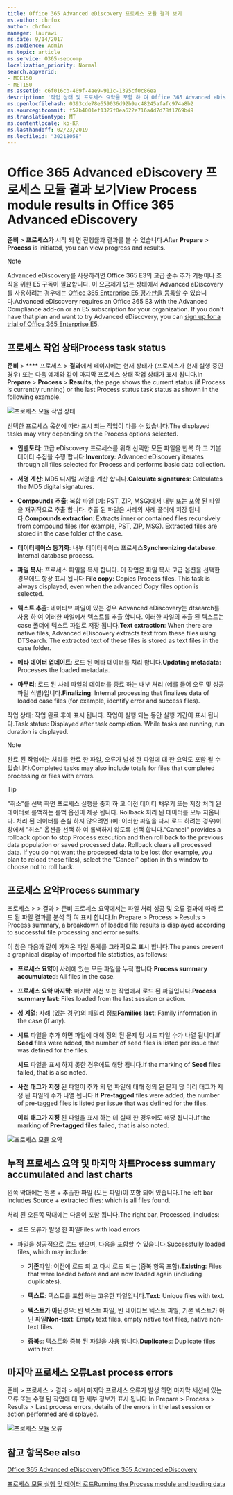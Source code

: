 ```yaml
---
title: Office 365 Advanced eDiscovery 프로세스 모듈 결과 보기
ms.author: chrfox
author: chrfox
manager: laurawi
ms.date: 9/14/2017
ms.audience: Admin
ms.topic: article
ms.service: O365-seccomp
localization_priority: Normal
search.appverid:
- MOE150
- MET150
ms.assetid: c6f016cb-409f-4ae9-911c-1395cf0c86ea
description: '작업 상태 및 프로세스 요약을 포함 하 여 Office 365 Advanced eDiscovery에서 실행 되는 프로세스 모듈의 결과를 찾는 방법에 대해 알아봅니다.  '
ms.openlocfilehash: 0393cde78e559036d92b9ac48245afafc974a8b2
ms.sourcegitcommit: f57b4001ef1327f0ea622e716a4d7d78f1769b49
ms.translationtype: MT
ms.contentlocale: ko-KR
ms.lasthandoff: 02/23/2019
ms.locfileid: "30218058"
---
```

# <a name="view-process-module-results-in-office-365-advanced-ediscovery"></a><span data-ttu-id="3e6ef-103">Office 365 Advanced eDiscovery 프로세스 모듈 결과 보기</span><span class="sxs-lookup"><span data-stu-id="3e6ef-103">View Process module results in Office 365 Advanced eDiscovery</span></span>

<span data-ttu-id="3e6ef-104">**준비** \> **프로세스가** 시작 되 면 진행률과 결과를 볼 수 있습니다.</span><span class="sxs-lookup"><span data-stu-id="3e6ef-104">After **Prepare** \> **Process** is initiated, you can view progress and results.</span></span> 
  
> [!NOTE]
> <span data-ttu-id="3e6ef-p101">Advanced eDiscovery를 사용하려면 Office 365 E3의 고급 준수 추가 기능이나 조직을 위한 E5 구독이 필요합니다. 이 요금제가 없는 상태에서 Advanced eDiscovery를 사용하려는 경우에는 [Office 365 Enterprise E5 평가판을 등록](https://go.microsoft.com/fwlink/p/?LinkID=698279)할 수 있습니다.</span><span class="sxs-lookup"><span data-stu-id="3e6ef-p101">Advanced eDiscovery requires an Office 365 E3 with the Advanced Compliance add-on or an E5 subscription for your organization. If you don't have that plan and want to try Advanced eDiscovery, you can [sign up for a trial of Office 365 Enterprise E5](https://go.microsoft.com/fwlink/p/?LinkID=698279).</span></span> 
  
## <a name="process-task-status"></a><span data-ttu-id="3e6ef-107">프로세스 작업 상태</span><span class="sxs-lookup"><span data-stu-id="3e6ef-107">Process task status</span></span>

<span data-ttu-id="3e6ef-108">**준비** \> \*\*\*\* 프로세스 \> **결과**에서 페이지에는 현재 상태가 (프로세스가 현재 실행 중인 경우) 또는 다음 예제와 같이 마지막 프로세스 상태 작업 상태가 표시 됩니다.</span><span class="sxs-lookup"><span data-stu-id="3e6ef-108">In **Prepare** \> **Process** \> **Results**, the page shows the current status (if Process is currently running) or the last Process status task status as shown in the following example.</span></span>
  
![프로세스 모듈 작업 상태](media/9430f9e7-a4dd-47c7-ac2e-2c6a60fc948b.png)
  
<span data-ttu-id="3e6ef-110">선택한 프로세스 옵션에 따라 표시 되는 작업이 다를 수 있습니다.</span><span class="sxs-lookup"><span data-stu-id="3e6ef-110">The displayed tasks may vary depending on the Process options selected.</span></span> 
  
- <span data-ttu-id="3e6ef-111">**인벤토리**: 고급 eDiscovery 프로세스를 위해 선택한 모든 파일을 반복 하 고 기본 데이터 수집을 수행 합니다.</span><span class="sxs-lookup"><span data-stu-id="3e6ef-111">**Inventory**: Advanced eDiscovery iterates through all files selected for Process and performs basic data collection.</span></span>
    
- <span data-ttu-id="3e6ef-112">**서명 계산**: MD5 디지털 서명을 계산 합니다.</span><span class="sxs-lookup"><span data-stu-id="3e6ef-112">**Calculate signatures**: Calculates the MD5 digital signatures.</span></span>
    
- <span data-ttu-id="3e6ef-p102">**Compounds 추출**: 복합 파일 (예: PST, ZIP, MSG)에서 내부 또는 포함 된 파일을 재귀적으로 추출 합니다. 추출 된 파일은 사례의 사례 폴더에 저장 됩니다.</span><span class="sxs-lookup"><span data-stu-id="3e6ef-p102">**Compounds extraction**: Extracts inner or contained files recursively from compound files (for example, PST, ZIP, MSG). Extracted files are stored in the case folder of the case.</span></span>
    
- <span data-ttu-id="3e6ef-115">**데이터베이스 동기화**: 내부 데이터베이스 프로세스</span><span class="sxs-lookup"><span data-stu-id="3e6ef-115">**Synchronizing database**: Internal database process.</span></span>
    
- <span data-ttu-id="3e6ef-p103">**파일 복사**: 프로세스 파일을 복사 합니다. 이 작업은 파일 복사 고급 옵션을 선택한 경우에도 항상 표시 됩니다.</span><span class="sxs-lookup"><span data-stu-id="3e6ef-p103">**File copy**: Copies Process files. This task is always displayed, even when the advanced Copy files option is selected.</span></span>
    
- <span data-ttu-id="3e6ef-p104">**텍스트 추출**: 네이티브 파일이 있는 경우 Advanced eDiscovery는 dtsearch를 사용 하 여 이러한 파일에서 텍스트를 추출 합니다. 이러한 파일의 추출 된 텍스트는 case 폴더에 텍스트 파일로 저장 됩니다.</span><span class="sxs-lookup"><span data-stu-id="3e6ef-p104">**Text extraction**: When there are native files, Advanced eDiscovery extracts text from these files using DTSearch. The extracted text of these files is stored as text files in the case folder.</span></span>
    
- <span data-ttu-id="3e6ef-120">**메타 데이터 업데이트**: 로드 된 메타 데이터를 처리 합니다.</span><span class="sxs-lookup"><span data-stu-id="3e6ef-120">**Updating metadata**: Processes the loaded metadata.</span></span> 
    
- <span data-ttu-id="3e6ef-121">**마무리**: 로드 된 사례 파일의 데이터를 종료 하는 내부 처리 (예를 들어 오류 및 성공 파일 식별)입니다.</span><span class="sxs-lookup"><span data-stu-id="3e6ef-121">**Finalizing**: Internal processing that finalizes data of loaded case files (for example, identify error and success files).</span></span> 
    
<span data-ttu-id="3e6ef-p105">작업 상태: 작업 완료 후에 표시 됩니다. 작업이 실행 되는 동안 실행 기간이 표시 됩니다.</span><span class="sxs-lookup"><span data-stu-id="3e6ef-p105">Task status: Displayed after task completion. While tasks are running, run duration is displayed.</span></span>
  
> [!NOTE]
> <span data-ttu-id="3e6ef-124">완료 된 작업에는 처리를 완료 한 파일, 오류가 발생 한 파일에 대 한 요약도 포함 될 수 있습니다.</span><span class="sxs-lookup"><span data-stu-id="3e6ef-124">Completed tasks may also include totals for files that completed processing or files with errors.</span></span> 
  
> [!TIP]
> <span data-ttu-id="3e6ef-p106">"취소"를 선택 하면 프로세스 실행을 중지 하 고 이전 데이터 채우기 또는 저장 처리 된 데이터로 롤백하는 롤백 옵션이 제공 됩니다. Rollback 처리 된 데이터를 모두 지웁니다. 처리 된 데이터를 손실 하지 않으려면 (예: 이러한 파일을 다시 로드 하려는 경우)이 창에서 "취소" 옵션을 선택 하 여 롤백하지 않도록 선택 합니다.</span><span class="sxs-lookup"><span data-stu-id="3e6ef-p106">"Cancel" provides a rollback option to stop Process execution and then roll back to the previous data population or saved processed data. Rollback clears all processed data. If you do not want the processed data to be lost (for example, you plan to reload these files), select the "Cancel" option in this window to choose not to roll back.</span></span> 
  
## <a name="process-summary"></a><span data-ttu-id="3e6ef-128">프로세스 요약</span><span class="sxs-lookup"><span data-stu-id="3e6ef-128">Process summary</span></span>

<span data-ttu-id="3e6ef-129">프로세스 \> \> 결과 \> 준비 프로세스 요약에서는 파일 처리 성공 및 오류 결과에 따라 로드 된 파일 결과를 분석 하 여 표시 합니다.</span><span class="sxs-lookup"><span data-stu-id="3e6ef-129">In Prepare \> Process \> Results \> Process summary, a breakdown of loaded file results is displayed according to successful file processing and error results.</span></span>
  
<span data-ttu-id="3e6ef-130">이 창은 다음과 같이 가져온 파일 통계를 그래픽으로 표시 합니다.</span><span class="sxs-lookup"><span data-stu-id="3e6ef-130">The panes present a graphical display of imported file statistics, as follows:</span></span>
  
- <span data-ttu-id="3e6ef-131">**프로세스 요약**이 사례에 있는 모든 파일을 누적 합니다.</span><span class="sxs-lookup"><span data-stu-id="3e6ef-131">**Process summary accumulate**d: All files in the case.</span></span>
    
- <span data-ttu-id="3e6ef-132">**프로세스 요약 마지막**: 마지막 세션 또는 작업에서 로드 된 파일입니다.</span><span class="sxs-lookup"><span data-stu-id="3e6ef-132">**Process summary last**: Files loaded from the last session or action.</span></span> 
    
- <span data-ttu-id="3e6ef-133">**성 계열**: 사례 (있는 경우)의 패밀리 정보</span><span class="sxs-lookup"><span data-stu-id="3e6ef-133">**Families last**: Family information in the case (if any).</span></span>
    
- <span data-ttu-id="3e6ef-134">**시드** 파일을 추가 하면 파일에 대해 정의 된 문제 당 시드 파일 수가 나열 됩니다.</span><span class="sxs-lookup"><span data-stu-id="3e6ef-134">If **Seed** files were added, the number of seed files is listed per issue that was defined for the files.</span></span> 
    
    <span data-ttu-id="3e6ef-135">**시드** 파일을 표시 하지 못한 경우에도 해당 됩니다.</span><span class="sxs-lookup"><span data-stu-id="3e6ef-135">If the marking of **Seed** files failed, that is also noted.</span></span> 
    
- <span data-ttu-id="3e6ef-136">**사전 태그가 지정** 된 파일이 추가 되 면 파일에 대해 정의 된 문제 당 미리 태그가 지정 된 파일의 수가 나열 됩니다.</span><span class="sxs-lookup"><span data-stu-id="3e6ef-136">If **Pre-tagged** files were added, the number of pre-tagged files is listed per issue that was defined for the files.</span></span> 
    
    <span data-ttu-id="3e6ef-137">**미리 태그가 지정** 된 파일을 표시 하는 데 실패 한 경우에도 해당 됩니다.</span><span class="sxs-lookup"><span data-stu-id="3e6ef-137">If the marking of **Pre-tagged** files failed, that is also noted.</span></span> 
    
![프로세스 모듈 요약](media/2086a691-9e3d-4117-beb2-a5c3a9a4cc94.png)
  
## <a name="process-summary-accumulated-and-last-charts"></a><span data-ttu-id="3e6ef-139">누적 프로세스 요약 및 마지막 차트</span><span class="sxs-lookup"><span data-stu-id="3e6ef-139">Process summary accumulated and last charts</span></span>

<span data-ttu-id="3e6ef-140">왼쪽 막대에는 원본 + 추출한 파일 (모든 파일)이 포함 되어 있습니다.</span><span class="sxs-lookup"><span data-stu-id="3e6ef-140">The left bar includes Source + extracted files: which is all files found.</span></span> 
  
<span data-ttu-id="3e6ef-141">처리 된 오른쪽 막대에는 다음이 포함 됩니다.</span><span class="sxs-lookup"><span data-stu-id="3e6ef-141">The right bar, Processed, includes:</span></span>
  
- <span data-ttu-id="3e6ef-142">로드 오류가 발생 한 파일</span><span class="sxs-lookup"><span data-stu-id="3e6ef-142">Files with load errors</span></span>
    
- <span data-ttu-id="3e6ef-143">파일을 성공적으로 로드 했으며, 다음을 포함할 수 있습니다.</span><span class="sxs-lookup"><span data-stu-id="3e6ef-143">Successfully loaded files, which may include:</span></span> 
    
  - <span data-ttu-id="3e6ef-144">**기존**파일: 이전에 로드 되 고 다시 로드 되는 (중복 항목 포함).</span><span class="sxs-lookup"><span data-stu-id="3e6ef-144">**Existing**: Files that were loaded before and are now loaded again (including duplicates).</span></span>
    
  - <span data-ttu-id="3e6ef-145">**텍스트**: 텍스트를 포함 하는 고유한 파일입니다.</span><span class="sxs-lookup"><span data-stu-id="3e6ef-145">**Text**: Unique files with text.</span></span>
    
  - <span data-ttu-id="3e6ef-146">**텍스트가 아닌**경우: 빈 텍스트 파일, 빈 네이티브 텍스트 파일, 기본 텍스트가 아닌 파일</span><span class="sxs-lookup"><span data-stu-id="3e6ef-146">**Non-text**: Empty text files, empty native text files, native non-text files.</span></span> 
    
  - <span data-ttu-id="3e6ef-147">**중복**s: 텍스트와 중복 된 파일을 사용 합니다.</span><span class="sxs-lookup"><span data-stu-id="3e6ef-147">**Duplicate**s: Duplicate files with text.</span></span>
    
## <a name="last-process-errors"></a><span data-ttu-id="3e6ef-148">마지막 프로세스 오류</span><span class="sxs-lookup"><span data-stu-id="3e6ef-148">Last process errors</span></span>

<span data-ttu-id="3e6ef-149">준비 \> 프로세스 \> 결과 \> 에서 마지막 프로세스 오류가 발생 하면 마지막 세션에 있는 오류 또는 수행 된 작업에 대 한 세부 정보가 표시 됩니다.</span><span class="sxs-lookup"><span data-stu-id="3e6ef-149">In Prepare \> Process \> Results \> Last process errors, details of the errors in the last session or action performed are displayed.</span></span>
  
![프로세스 모듈 오류](media/4771d0f4-4217-445a-9ba4-8b6541c5ad09.png)
  
## <a name="see-also"></a><span data-ttu-id="3e6ef-151">참고 항목</span><span class="sxs-lookup"><span data-stu-id="3e6ef-151">See also</span></span>

[<span data-ttu-id="3e6ef-152">Office 365 Advanced eDiscovery</span><span class="sxs-lookup"><span data-stu-id="3e6ef-152">Office 365 Advanced eDiscovery</span></span>](office-365-advanced-ediscovery.md)
  
[<span data-ttu-id="3e6ef-153">프로세스 모듈 실행 및 데이터 로드</span><span class="sxs-lookup"><span data-stu-id="3e6ef-153">Running the Process module and loading data</span></span>](run-the-process-module-and-load-data-in-advanced-ediscovery.md)

